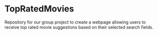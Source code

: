 # TopRatedMovies
Repository for our group project to create a webpage allowing users to receive top rated movie suggestions based on their selected search fields.

